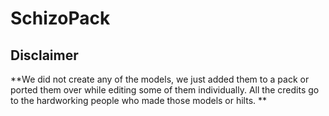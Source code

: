 # SchizoPack

## Disclaimer 
**We did not create any of the models, we just added them to a pack or ported them over while editing some of them individually.
All the credits go to the hardworking people who made those models or hilts.
**
